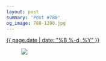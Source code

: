 ```yaml
---
layout: post
summary: 'Post #780'
og_image: 780-1280.jpg
---
```


<p>
 <time>
  <a href="/780">
   {{ page.date | date: "%B %-d, %Y" }}
  </a>
 </time>
 <a href="/780">
  <figure data-taken="10/27/2018">
   <img sizes="(min-width: 700px) 50vw, calc(100vw - 2rem)" src="{{ site.assets_url }}/780-640.jpg" srcset="{{ site.assets_url }}/780-320.jpg 320w, {{ site.assets_url }}/780-640.jpg 640w, {{ site.assets_url }}/780-960.jpg 960w, {{ site.assets_url }}/780-1280.jpg 1280w"/>
  </figure>
 </a>
</p>
